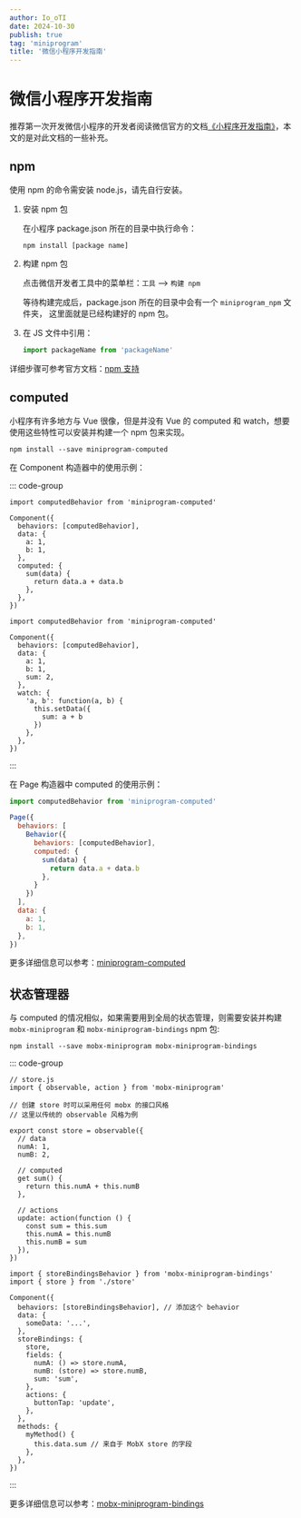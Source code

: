 ```yaml
---
author: Io_oTI
date: 2024-10-30
publish: true
tag: 'miniprogram'
title: '微信小程序开发指南'
---
```


# 微信小程序开发指南

推荐第一次开发微信小程序的开发者阅读微信官方的文档[《小程序开发指南》](https://developers.weixin.qq.com/ebook?action=get_post_info&docid=0008aeea9a8978ab0086a685851c0a)，本文的是对此文档的一些补充。

## npm

使用 npm 的命令需安装 node.js，请先自行安装。

1. 安装 npm 包

   在小程序 package.json 所在的目录中执行命令：

   ```shell
   npm install [package name]
   ```

2. 构建 npm 包

   点击微信开发者工具中的菜单栏：`工具` --> `构建 npm`

   等待构建完成后，package.json 所在的目录中会有一个 `miniprogram_npm` 文件夹，
   这里面就是已经构建好的 npm 包。

3. 在 JS 文件中引用：

   ```javascript
   import packageName from 'packageName'
   ```

详细步骤可参考官方文档：[npm 支持](https://developers.weixin.qq.com/miniprogram/dev/devtools/npm.html)

## computed

小程序有许多地方与 Vue 很像，但是并没有 Vue 的 computed 和 watch，想要使用这些特性可以安装并构建一个 npm 包来实现。

```shell
npm install --save miniprogram-computed
```

在 Component 构造器中的使用示例：

::: code-group

```javascript[computed]
import computedBehavior from 'miniprogram-computed'

Component({
  behaviors: [computedBehavior],
  data: {
    a: 1,
    b: 1,
  },
  computed: {
    sum(data) {
      return data.a + data.b
    },
  },
})
```

```javascript[watch]
import computedBehavior from 'miniprogram-computed'

Component({
  behaviors: [computedBehavior],
  data: {
    a: 1,
    b: 1,
    sum: 2,
  },
  watch: {
    'a, b': function(a, b) {
      this.setData({
        sum: a + b
      })
    },
  },
})
```

:::

在 Page 构造器中 computed 的使用示例：

```javascript
import computedBehavior from 'miniprogram-computed'

Page({
  behaviors: [
    Behavior({
      behaviors: [computedBehavior],
      computed: {
        sum(data) {
          return data.a + data.b
        },
      }
    })
  ],
  data: {
    a: 1,
    b: 1,
  },
})
```

更多详细信息可以参考：[miniprogram-computed](https://github.com/wechat-miniprogram/computed)

## 状态管理器

与 computed 的情况相似，如果需要用到全局的状态管理，则需要安装并构建 `mobx-miniprogram` 和 `mobx-miniprogram-bindings` npm 包:

```shell
npm install --save mobx-miniprogram mobx-miniprogram-bindings
```

::: code-group

```javascript[创建 store]
// store.js
import { observable, action } from 'mobx-miniprogram'

// 创建 store 时可以采用任何 mobx 的接口风格
// 这里以传统的 observable 风格为例

export const store = observable({
  // data
  numA: 1,
  numB: 2,

  // computed
  get sum() {
    return this.numA + this.numB
  },

  // actions
  update: action(function () {
    const sum = this.sum
    this.numA = this.numB
    this.numB = sum
  }),
})
```

```javascript[在 Component 构造器中使用]
import { storeBindingsBehavior } from 'mobx-miniprogram-bindings'
import { store } from './store'

Component({
  behaviors: [storeBindingsBehavior], // 添加这个 behavior
  data: {
    someData: '...',
  },
  storeBindings: {
    store,
    fields: {
      numA: () => store.numA,
      numB: (store) => store.numB,
      sum: 'sum',
    },
    actions: {
      buttonTap: 'update',
    },
  },
  methods: {
    myMethod() {
      this.data.sum // 来自于 MobX store 的字段
    },
  },
})
```

:::

更多详细信息可以参考：[mobx-miniprogram-bindings](https://github.com/wechat-miniprogram/mobx-miniprogram-bindings)
